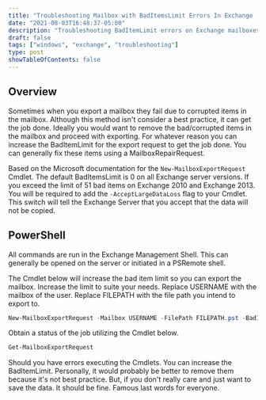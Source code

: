 ```yaml
---
title: "Troubleshooting Mailbox with BadItemsLimit Errors In Exchange (Unrecommended)"
date: "2021-08-03T16:48:37-05:00"
description: "Troubleshooting BadItemLimit errors on Exchange mailboxes during a PST export." 
draft: false
tags: ["windows", "exchange", "troubleshooting"]
type: post
showTableOfContents: false
---
```


## Overview

Sometimes when you export a mailbox they fail due to corrupted items in 
the mailbox. Although this method isn't consider a best practice, it can 
get the job done. Ideally you would want to remove the bad/corrupted 
items in the mailbox and proceed with exporting. For whatever reason you 
can increase the BadItemLimit for the export request to get the job done. 
You can generally fix these items using a MailboxRepairRequest.

Based on the Microsoft documentation for the ```New-MailboxExportRequest``` 
Cmdlet. The default BadItemsLimit is 0 on all Exchange server versions. 
If you exceed the limit of 51 bad items on Exchange 2010 and Exchange 2013. 
You will be required to add the ```-AcceptLargeDataLoss``` flag to your 
Cmdlet. This switch will tell the Exchange Server that you accept that 
the data will not be copied.

## PowerShell

All commands are run in the Exchange Management Shell. This can 
generally be opened on the server or initiated in a PSRemote shell.

The Cmdlet below will increase the bad item limit so you can export the 
mailbox. Increase the limit to suite your needs. Replace USERNAME with 
the mailbox of the user. Replace FILEPATH with the file path you intend 
to export to.

```powershell
New-MailboxExportRequest -Mailbox USERNAME -FilePath FILEPATH.pst -BadItemLimit 25
```
Obtain a status of the job utilizing the Cmdlet below.

```powershell
Get-MailboxExportRequest
```

Should you have errors executing the Cmdlets. You can increase the 
BadItemLimit. Personally, it would probably be better to remove them 
because it's not best practice. But, if you don't really care and just 
want to save the data. It should be fine. Famous last words for everyone.
